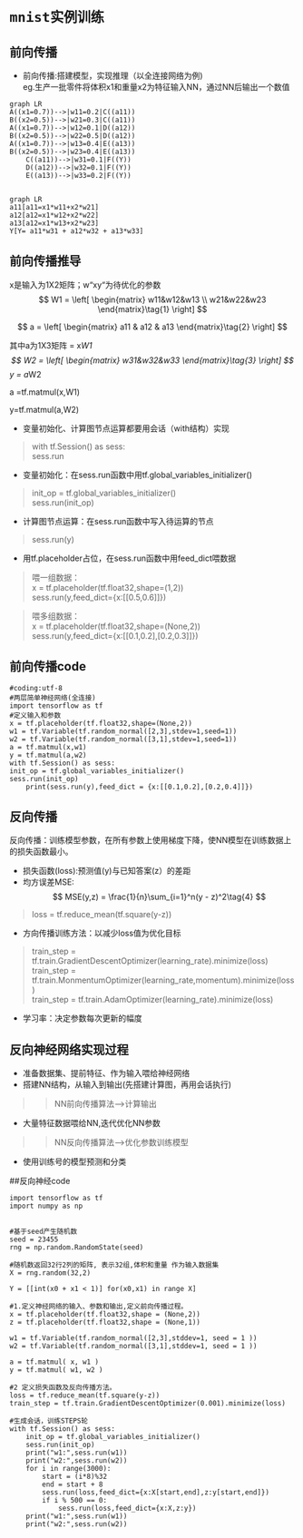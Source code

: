 # `mnist实例训练`

## 前向传播

- 前向传播:搭建模型，实现推理（以全连接网络为例)  
eg.生产一批零件将体积x1和重量x2为特征输入NN，通过NN后输出一个数值  


```mermaid
graph LR
A((x1=0.7))-->|w11=0.2|C((a11))
B((x2=0.5))-->|w21=0.3|C((a11))
A((x1=0.7))-->|w12=0.1|D((a12))
B((x2=0.5))-->|w22=0.5|D((a12))
A((x1=0.7))-->|w13=0.4|E((a13))
B((x2=0.5))-->|w23=0.4|E((a13))
	C((a11))-->|w31=0.1|F((Y))
	D((a12))-->|w32=0.1|F((Y))
	E((a13))-->|w33=0.2|F((Y))
	
```

```mermaid
graph LR
a11[a11=x1*w11+x2*w21]
a12[a12=x1*w12+x2*w22]
a13[a12=x1*w13+x2*w23]
Y[Y= a11*w31 + a12*w32 + a13*w33]
```

## 前向传播推导  
x是输入为1X2矩阵；w“xy“为待优化的参数  
$$
W1 = 
\left[
\begin{matrix}
	w11&w12&w13 \\
	w21&w22&w23
	\end{matrix}\tag{1}
	\right]
$$

$$
a = 
\left[
\begin{matrix}
 a11 & a12 & a13
\end{matrix}\tag{2}
\right]
$$

其中a为1X3矩阵 = x*W1  
$$
W2 = 
\left[
\begin{matrix}
    w31&w32&w33
    \end{matrix}\tag{3}
    \right]
$$
y = a*W2

a =tf.matmul(x,W1)

y=tf.matmul(a,W2)

- 变量初始化、计算图节点运算都要用会话（with结构）实现  
>with tf.Session() as sess:  
>sess.run  

- 变量初始化：在sess.run函数中用tf.global_variables_initializer()  
>init_op = tf.global_variables_initializer()  
>sess.run(init_op)  

- 计算图节点运算：在sess.run函数中写入待运算的节点  
>sess.run(y)  

- 用tf.placeholder占位，在sess.run函数中用feed_dict喂数据  
>喂一组数据：  
>x = tf.placeholder(tf.float32,shape=(1,2))  
>sess.run(y,feed_dict={x:[[0.5,0.6]]})  

>喂多组数据：  
>x = tf.placeholder(tf.float32,shape=(None,2))  
>sess.run(y,feed_dict={x:[[0.1,0.2],[0.2,0.3]]})  


## 前向传播code
~~~
#coding:utf-8
#两层简单神经网络(全连接)
import tensorflow as tf
#定义输入和参数
x = tf.placeholder(tf.float32,shape=(None,2))
w1 = tf.Variable(tf.random_normal([2,3],stdev=1,seed=1))
w2 = tf.Variable(tf.random_normal([3,1],stdev=1,seed=1))
a = tf.matmul(x,w1)
y = tf.matmul(a,w2)
with tf.Session() as sess:
init_op = tf.global_variables_initializer()
sess.run(init_op)
	print(sess.run(y),feed_dict = {x:[[0.1,0.2],[0.2,0.4]]})
~~~

## 反向传播
反向传播：训练模型参数，在所有参数上使用梯度下降，使NN模型在训练数据上的损失函数最小。  
- 损失函数(loss):预测值(y)与已知答案(z）的差距  
- 均方误差MSE:   
$$
MSE(y,z) = \frac{1}{n}\sum_{i=1}^n(y - z)^2\tag{4}
$$

> loss = tf.reduce_mean(tf.square(y-z))  

- 方向传播训练方法：以减少loss值为优化目标
> train_step = tf.train.GradientDescentOptimizer(learning_rate).minimize(loss)  
> train_step = tf.train.MonmentumOptimizer(learning_rate,momentum).minimize(loss)  
> train_step = tf.train.AdamOptimizer(learning_rate).minimize(loss)  

- 学习率：决定参数每次更新的幅度  

## 反向神经网络实现过程  
- 准备数据集、提前特征、作为输入喂给神经网络  
- 搭建NN结构，从输入到输出(先搭建计算图，再用会话执行)  
>>NN前向传播算法-->计算输出  

- 大量特征数据喂给NN,迭代优化NN参数  
>>NN反向传播算法-->优化参数训练模型

- 使用训练号的模型预测和分类



##反向神经code
~~~
import tensorflow as tf
import numpy as np


#基于seed产生随机数
seed = 23455
rng = np.random.RandomState(seed)

#随机数返回32行2列的矩阵, 表示32组,体积和重量 作为输入数据集
X = rng.random(32,2)

Y = [[int(x0 + x1 < 1)] for(x0,x1) in range X]

#1.定义神经网络的输入、参数和输出,定义前向传播过程。
x = tf.placeholder(tf.float32,shape = (None,2))
z = tf.placeholder(tf.float32,shape = (None,1))

w1 = tf.Variable(tf.random_normal([2,3],stddev=1, seed = 1 ))
w2 = tf.Variable(tf.random_normal([3,1],stddev=1, seed = 1 ))

a = tf.matmul( x, w1 )
y = tf.matmul( w1, w2 )

#2 定义损失函数及反向传播方法。
loss = tf.reduce_mean(tf.square(y-z))
train_step = tf.train.GradientDescentOptimizer(0.001).minimize(loss)

#生成会话，训练STEPS轮
with tf.Session() as sess:
	init_op = tf.global_variables_initializer()
	sess.run(init_op)
	print("w1:",sess.run(w1))
	print("w2:",sess.run(w2))
	for i in range(3000):
		start = (i*8)%32
		end = start + 8
		sess.run(loss,feed_dict={x:X[start,end],z:y[start,end]})
		if i % 500 == 0:
			sess.run(loss,feed_dict={x:X,z:y})
	print("w1:",sess.run(w1))
	print("w2:",sess.run(w2))	
	
~~~